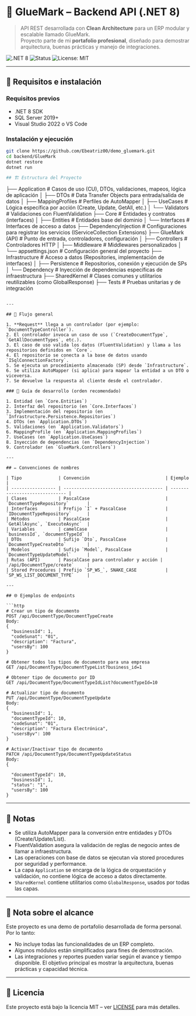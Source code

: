 # 📘 GlueMark – Backend API (.NET 8)

> API REST desarrollada con **Clean Architecture** para un ERP modular y escalable llamado GlueMark.  
> Proyecto parte de mi **portafolio profesional**, diseñado para demostrar arquitectura, buenas prácticas y manejo de integraciones.

![.NET 8](https://img.shields.io/badge/.NET-8.0-blue)
![Status](https://img.shields.io/badge/status-WIP-orange)
![License: MIT](https://img.shields.io/badge/License-MIT-yellow)

---
## 🚀 Requisitos e instalación

### Requisitos previos
- .NET 8 SDK
- SQL Server 2019+
- Visual Studio 2022 o VS Code


### Instalación y ejecución
```bash
git clone https://github.com/Ebeatriz00/demo_gluemark.git
cd backend/GlueMark
dotnet restore
dotnet run

## 🏗️ Estructura del Proyecto

```
├── Application               # Casos de uso (CU), DTOs, validaciones, mapeos, lógica de aplicación
│   ├── DTOs                  # Data Transfer Objects para entrada/salida de datos
│   ├── MappingProfiles       # Perfiles de AutoMapper
│   ├── UseCases              # Lógica específica por acción (Create, Update, GetAll, etc.)
│   └── Validators            # Validaciones con FluentValidation
├── Core                     # Entidades y contratos (interfaces)
│   ├── Entities              # Entidades base del dominio
│   └── Interfaces            # Interfaces de acceso a datos
├── DependencyInjection      # Configuraciones para registrar los servicios (IServiceCollection Extensions)
├── GlueMark (API)           # Punto de entrada, controladores, configuración
│   ├── Controllers           # Controladores HTTP
│   ├── Middleware            # Middlewares personalizados
│   └── appsettings.json      # Configuración general del proyecto
├── Infrastructure           # Acceso a datos (Repositories, implementación de interfaces)
│   ├── Persistence           # Repositorios, conexión y ejecución de SPs
│   └── Dependency            # Inyección de dependencias específicas de infraestructura
├── SharedKernel             # Clases comunes y utilitarios reutilizables (como GlobalResponse)
├── Tests                    # Pruebas unitarias y de integración
```

---

## 🔄 Flujo general

1. **Request** llega a un controlador (por ejemplo: `DocumentTypeController`).
2. El controlador invoca un caso de uso (`CreateDocumentType`, `GetAllDocumentTypes`, etc.).
3. El caso de uso valida los datos (FluentValidation) y llama a los repositorios definidos en `Core`.
4. El repositorio se conecta a la base de datos usando `ISqlConnectionFactory`.
5. Se ejecuta un procedimiento almacenado (SP) desde `Infrastructure`.
6. Se utiliza AutoMapper (si aplica) para mapear la entidad a un DTO o viceversa.
7. Se devuelve la respuesta al cliente desde el controlador.

### 🧱 Guía de desarrollo (orden recomendado)

1. Entidad (en `Core.Entities`)
2. Interfaz del repositorio (en `Core.Interfaces`)
3. Implementación del repositorio (en `Infrastructure.Persistence.Repositories`)
4. DTOs (en `Application.DTOs`)
5. Validaciones (en `Application.Validators`)
6. MappingProfile (en `Application.MappingProfiles`)
7. UseCases (en `Application.UseCases`)
8. Inyección de dependencias (en `DependencyInjection`)
9. Controlador (en `GlueMark.Controllers`)

---

## ✏️ Convenciones de nombres

| Tipo              | Convención                             | Ejemplo                        |
| ----------------- | -------------------------------------- | ------------------------------ |
| Clases            | PascalCase                             | `DocumentTypeRepository`       |
| Interfaces        | Prefijo `I` + PascalCase               | `IDocumentTypeRepository`      |
| Métodos           | PascalCase                             | `GetAllAsync`, `ExecuteAsync`  |
| Variables         | camelCase                              | `businessId`, `documentTypeId` |
| DTOs              | Sufijo `Dto`, PascalCase               | `DocumentTypeCreateDto`        |
| Modelos           | Sufijo `Model`, PascalCase             | `DocumentTypeUpdateModel`      |
| Rutas (API)       | PascalCase para controlador y acción | `/api/DocumentType/create`     |
| Stored Procedures | Prefijo `SP_WS_`, SNAKE_CASE           | `SP_WS_LIST_DOCUMENT_TYPE`     |

---

## 🌐 Ejemplos de endpoints

```http
# Crear un tipo de documento
POST /api/DocumentType/DocumentTypeCreate
Body:
{
  "businessId": 1,
  "codeSunat": "01",
  "description": "Factura",
  "usersBy": 100
}

# Obtener todos los tipos de documento para una empresa
GET /api/DocumentType/DocumentTypeList?business_id=1

# Obtener tipo de documento por ID
GET /api/DocumentType/DocumentTypeIdList?documentTypeId=10

# Actualizar tipo de documento
PUT /api/DocumentType/DocumentTypeUpdate
Body:
{
  "businessId": 1,
  "documentTypeId": 10,
  "codeSunat": "01",
  "description": "Factura Electrónica",
  "usersByv": 100
}

# Activar/Inactivar tipo de documento
PATCH /api/DocumentType/DocumentTypeUpdateStatus
Body:
{

  "documentTypeId": 10,
  "businessId": 1,
  "status": "1",
  "usersBy": 100
}
```

---

## 📌 Notas

- Se utiliza AutoMapper para la conversión entre entidades y DTOs (Create/Update/List).
- FluentValidation asegura la validación de reglas de negocio antes de llamar a infraestructura.
- Las operaciones con base de datos se ejecutan vía stored procedures por seguridad y performance.
- La capa `Application` se encarga de la lógica de orquestación y validación, no contiene lógica de acceso a datos directamente.
- `SharedKernel` contiene utilitarios como `GlobalResponse`, usados por todas las capas.

---
## 📌  Nota sobre el alcance

Este proyecto es una demo de portafolio desarrollada de forma personal.
Por lo tanto:

- No incluye todas las funcionalidades de un ERP completo.
- Algunos módulos están simplificados para fines de demostración.
- Las integraciones y reportes pueden variar según el avance y tiempo disponible.
El objetivo principal es mostrar la arquitectura, buenas prácticas y capacidad técnica.

---
## 📄 Licencia

Este proyecto está bajo la licencia MIT – ver [LICENSE](LICENSE) para más detalles.